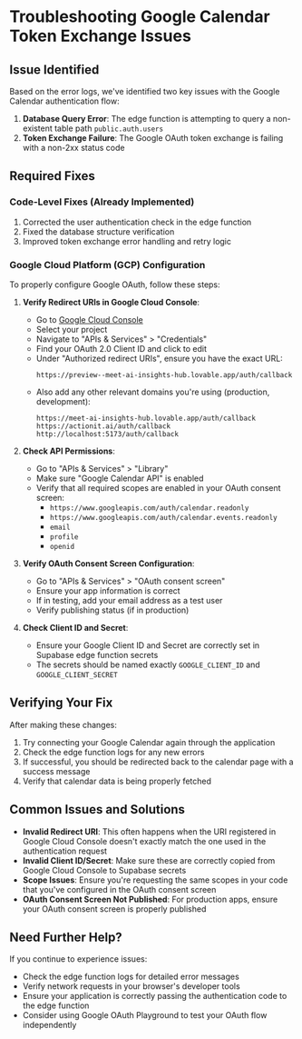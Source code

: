 
# Troubleshooting Google Calendar Token Exchange Issues

## Issue Identified
Based on the error logs, we've identified two key issues with the Google Calendar authentication flow:

1. **Database Query Error**: The edge function is attempting to query a non-existent table path `public.auth.users`
2. **Token Exchange Failure**: The Google OAuth token exchange is failing with a non-2xx status code

## Required Fixes

### Code-Level Fixes (Already Implemented)
1. Corrected the user authentication check in the edge function
2. Fixed the database structure verification
3. Improved token exchange error handling and retry logic

### Google Cloud Platform (GCP) Configuration

To properly configure Google OAuth, follow these steps:

1. **Verify Redirect URIs in Google Cloud Console**:
   - Go to [Google Cloud Console](https://console.cloud.google.com/)
   - Select your project
   - Navigate to "APIs & Services" > "Credentials"
   - Find your OAuth 2.0 Client ID and click to edit
   - Under "Authorized redirect URIs", ensure you have the exact URL:
     ```
     https://preview--meet-ai-insights-hub.lovable.app/auth/callback
     ```
   - Also add any other relevant domains you're using (production, development):
     ```
     https://meet-ai-insights-hub.lovable.app/auth/callback
     https://actionit.ai/auth/callback
     http://localhost:5173/auth/callback
     ```

2. **Check API Permissions**:
   - Go to "APIs & Services" > "Library"
   - Make sure "Google Calendar API" is enabled
   - Verify that all required scopes are enabled in your OAuth consent screen:
     - `https://www.googleapis.com/auth/calendar.readonly`
     - `https://www.googleapis.com/auth/calendar.events.readonly`
     - `email`
     - `profile`
     - `openid`

3. **Verify OAuth Consent Screen Configuration**:
   - Go to "APIs & Services" > "OAuth consent screen"
   - Ensure your app information is correct
   - If in testing, add your email address as a test user
   - Verify publishing status (if in production)

4. **Check Client ID and Secret**:
   - Ensure your Google Client ID and Secret are correctly set in Supabase edge function secrets
   - The secrets should be named exactly `GOOGLE_CLIENT_ID` and `GOOGLE_CLIENT_SECRET`

## Verifying Your Fix

After making these changes:

1. Try connecting your Google Calendar again through the application
2. Check the edge function logs for any new errors
3. If successful, you should be redirected back to the calendar page with a success message
4. Verify that calendar data is being properly fetched

## Common Issues and Solutions

- **Invalid Redirect URI**: This often happens when the URI registered in Google Cloud Console doesn't exactly match the one used in the authentication request
- **Invalid Client ID/Secret**: Make sure these are correctly copied from Google Cloud Console to Supabase secrets
- **Scope Issues**: Ensure you're requesting the same scopes in your code that you've configured in the OAuth consent screen
- **OAuth Consent Screen Not Published**: For production apps, ensure your OAuth consent screen is properly published

## Need Further Help?

If you continue to experience issues:
- Check the edge function logs for detailed error messages
- Verify network requests in your browser's developer tools
- Ensure your application is correctly passing the authentication code to the edge function
- Consider using Google OAuth Playground to test your OAuth flow independently
